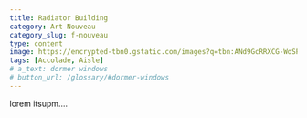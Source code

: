 ```yaml
---
title: Radiator Building
category: Art Nouveau
category_slug: f-nouveau
type: content
image: https://encrypted-tbn0.gstatic.com/images?q=tbn:ANd9GcRRXCG-WoSPskMRDACoKsPTh1OI1SqoKQ8akg&usqp=CAU
tags: [Accolade, Aisle]
# a_text: dormer windows
# button_url: /glossary/#dormer-windows
---
```


lorem itsupm....
